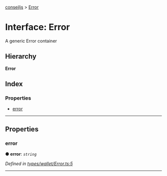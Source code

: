 [conseiljs](../README.md) > [Error](../interfaces/error.md)

# Interface: Error

A generic Error container

## Hierarchy

**Error**

## Index

### Properties

* [error](error.md#error-1)

---

## Properties

<a id="error-1"></a>

###  error

**● error**: *`string`*

*Defined in [types/wallet/Error.ts:5](https://github.com/Cryptonomic/ConseilJS/blob/6ee1a2c/src/types/wallet/Error.ts#L5)*

___

